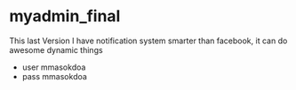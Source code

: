 # myadmin_final
This last Version I have notification system smarter than facebook, it can do awesome dynamic things 

*  user mmasokdoa 
*  pass mmasokdoa
